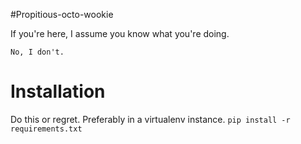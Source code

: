 #Propitious-octo-wookie

If you're here, I assume you know what you're doing.
```
No, I don't.
```

# Installation
Do this or regret. Preferably in a virtualenv instance.
`pip install -r requirements.txt`